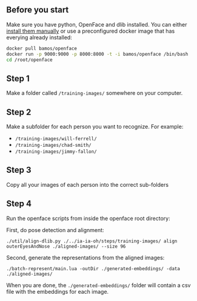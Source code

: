 ## Before you start

Make sure you have python, OpenFace and dlib installed. You can either [install them manually](https://cmusatyalab.github.io/openface/setup/) or use a preconfigured docker image that has everying already installed:

```bash
docker pull bamos/openface
docker run -p 9000:9000 -p 8000:8000 -t -i bamos/openface /bin/bash
cd /root/openface
```

## Step 1

Make a folder called `/training-images/` somewhere on your computer.

## Step 2

Make a subfolder for each person you want to recognize. For example:

- `/training-images/will-ferrell/`
- `/training-images/chad-smith/`
- `/training-images/jimmy-fallon/`

## Step 3

Copy all your images of each person into the correct sub-folders

## Step 4

Run the openface scripts from inside the openface root directory:

First, do pose detection and alignment:

`./util/align-dlib.py ./../ia-ia-oh/steps/training-images/ align outerEyesAndNose ./aligned-images/ --size 96`

Second, generate the representations from the aligned images:

`./batch-represent/main.lua -outDir ./generated-embeddings/ -data ./aligned-images/`

When you are done, the `./generated-embeddings/` folder will contain a csv file with the embeddings for each image.
